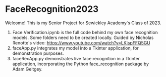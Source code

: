 # FaceRecognition2023
Welcome! This is my Senior Project for Sewickley Academy's Class of 2023. 

1) Face Verification.ipynb is the full code behind my own face recognition models. Some folders need to be created locally. Guided by Nicholas Renotte's video: https://www.youtube.com/watch?v=LKispFFQ5GU
2) faceApp.py integrates my model into a Tkinter application, for demonstration purposes.
3) faceRecApp.py demonstrates live face recognition in a Tkinter application, incorporating the Python face_recognition package by Adam Geitgey. 
